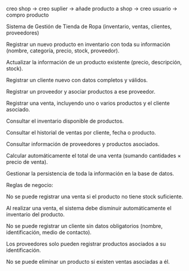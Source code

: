 ﻿creo shop -> creo suplier -> añade producto a shop -> creo usuario -> compro producto




Sistema de Gestión de Tienda de Ropa (inventario, ventas, clientes, proveedores)

Registrar un nuevo producto en inventario con toda su información (nombre, categoría, precio, stock, proveedor).

Actualizar la información de un producto existente (precio, descripción, stock).

Registrar un cliente nuevo con datos completos y válidos.

Registrar un proveedor y asociar productos a ese proveedor.

Registrar una venta, incluyendo uno o varios productos y el cliente asociado.

Consultar el inventario disponible de productos.

Consultar el historial de ventas por cliente, fecha o producto.

Consultar información de proveedores y productos asociados.

Calcular automáticamente el total de una venta (sumando cantidades × precio de venta).

Gestionar la persistencia de toda la información en la base de datos.


Reglas de negocio:

No se puede registrar una venta si el producto no tiene stock suficiente.

Al realizar una venta, el sistema debe disminuir automáticamente el inventario del producto.

No se puede registrar un cliente sin datos obligatorios (nombre, identificación, medio de contacto).

Los proveedores solo pueden registrar productos asociados a su identificación.

No se puede eliminar un producto si existen ventas asociadas a él.